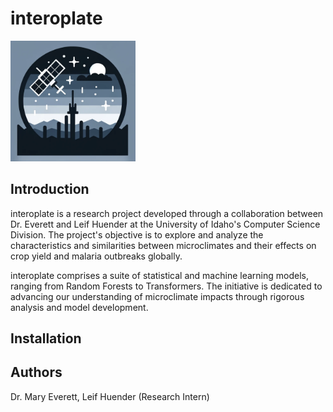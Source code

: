 # interoplate

<img src="docs/images/iterpolate-logo.png" alt="interpolate logo" width="200">

## Introduction

interoplate is a research project developed through a collaboration between Dr. Everett and Leif Huender at the University of Idaho's Computer Science Division. The project's objective is to explore and analyze the characteristics and similarities between microclimates and their effects on crop yield and malaria outbreaks globally.

interoplate comprises a suite of statistical and machine learning models, ranging from Random Forests to Transformers. The initiative is dedicated to advancing our understanding of microclimate impacts through rigorous analysis and model development.

## Installation

## Authors
Dr. Mary Everett, Leif Huender (Research Intern)

